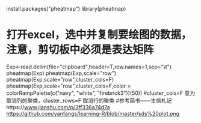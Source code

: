 install.packages("pheatmap")
library(pheatmap)
# 打开excel，选中并复制要绘图的数据，注意，剪切板中必须是表达矩阵
Exp<-read.delim(file="clipboard",header=T,row.names=1,sep="\t")
pheatmap(Exp)
pheatmap(Exp,scale="row")
pheatmap(Exp,scale="row",cluster_cols=F)
pheatmap(Exp,scale="row",cluster_cols=F,color = colorRampPalette(c("navy", "white", "firebrick3"))(50))
#cluster_cols=F 意为取消列的聚类，cluster_rows=F 取消行的聚类
#参考简书——生信札记https://www.jianshu.com/p/3ff336a74d7a
https://github.com/yanfangs/learning-R/blob/master/sds%20plot.png
